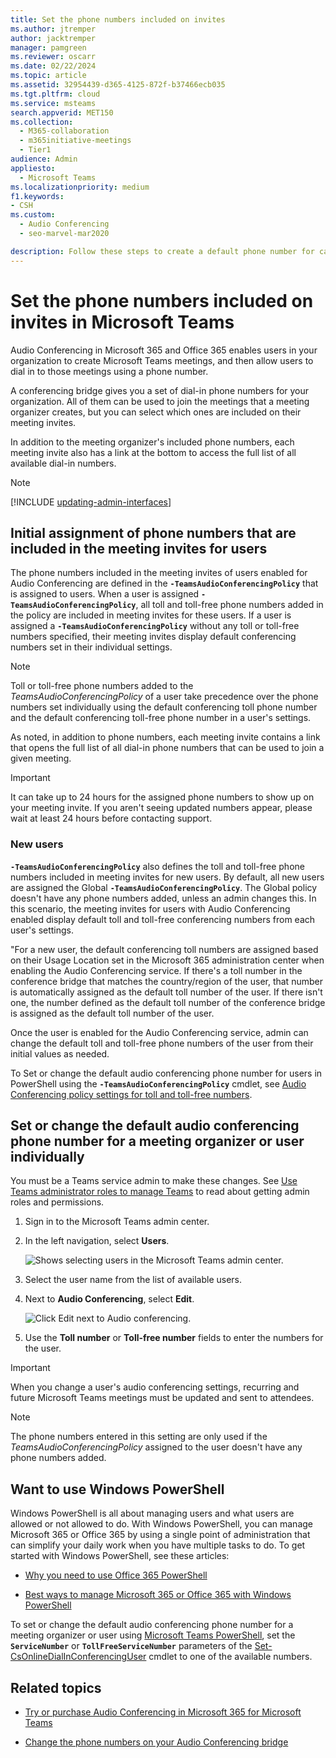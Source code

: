 ```yaml
---
title: Set the phone numbers included on invites
ms.author: jtremper
author: jacktremper
manager: pamgreen
ms.reviewer: oscarr
ms.date: 02/22/2024
ms.topic: article
ms.assetid: 32954439-d365-4125-872f-b37466ecb035
ms.tgt.pltfrm: cloud
ms.service: msteams
search.appverid: MET150
ms.collection: 
  - M365-collaboration
  - m365initiative-meetings
  - Tier1
audience: Admin
appliesto: 
  - Microsoft Teams
ms.localizationpriority: medium
f1.keywords:
- CSH
ms.custom: 
  - Audio Conferencing
  - seo-marvel-mar2020

description: Follow these steps to create a default phone number for callers to join a Microsoft Teams meeting.
---
```


# Set the phone numbers included on invites in Microsoft Teams

Audio Conferencing in Microsoft 365 and Office 365 enables users in your organization to create Microsoft Teams meetings, and then allow users to dial in to those meetings using a phone number.

A conferencing bridge gives you a set of dial-in phone numbers for your organization. All of them can be used to join the meetings that a meeting organizer creates, but you can select which ones are included on their meeting invites.

In addition to the meeting organizer's included phone numbers, each meeting invite also has a link at the bottom to access the full list of all available dial-in numbers.

> [!NOTE]
> [!INCLUDE [updating-admin-interfaces](includes/updating-admin-interfaces.md)]

## Initial assignment of phone numbers that are included in the meeting invites for users

The phone numbers included in the meeting invites of users enabled for Audio Conferencing are defined in the **`-TeamsAudioConferencingPolicy`** that is assigned to users. When a user is assigned **`-TeamsAudioConferencingPolicy`**, all toll and toll-free phone numbers added in the policy are included in meeting invites for these users. If a user is assigned a **`-TeamsAudioConferencingPolicy`**  without any toll or toll-free numbers specified, their meeting invites display default conferencing numbers set in their individual settings.

> [!NOTE]
> Toll or toll-free phone numbers added to the *TeamsAudioConferencingPolicy* of a user take precedence over the phone numbers set individually using the default conferencing toll phone number and the default conferencing toll-free phone number in a user's settings.

As noted, in addition to phone numbers, each meeting invite contains a link that opens the full list of all dial-in phone numbers that can be used to join a given meeting.

> [!IMPORTANT]
> It can take up to 24 hours for the assigned phone numbers to show up on your meeting invite. If you aren't seeing updated numbers appear, please wait at least 24 hours before contacting support.

### New users

**`-TeamsAudioConferencingPolicy`** also defines the toll and toll-free phone numbers included in meeting invites for new users. By default, all new users are assigned the Global **`-TeamsAudioConferencingPolicy`**. The Global policy doesn't have any phone numbers added, unless an admin changes this. In this scenario, the meeting invites for users with Audio Conferencing enabled display default toll and toll-free conferencing numbers from each user's settings.

"For a new user, the default conferencing toll numbers are assigned based on their Usage Location set in the Microsoft 365 administration center when enabling the Audio Conferencing service. If there's a toll number in the conference bridge that matches the country/region of the user, that number is automatically assigned as the default toll number of the user. If there isn't one, the number defined as the default toll number of the conference bridge is assigned as the default toll number of the user.  

Once the user is enabled for the Audio Conferencing service, admin can change the default toll and toll-free phone numbers of the user from their initial values as needed.

To Set or change the default audio conferencing phone number for users in PowerShell using the **`-TeamsAudioConferencingPolicy`** cmdlet, see [Audio Conferencing policy settings for toll and toll-free numbers](audio-conferencing-toll-free-numbers-policy.md).

## Set or change the default audio conferencing phone number for a meeting organizer or user individually

You must be a Teams service admin to make these changes. See [Use Teams administrator roles to manage Teams](./using-admin-roles.md) to read about getting admin roles and permissions.

1. Sign in to the Microsoft Teams admin center.

2. In the left navigation, select **Users**.

    ![Shows selecting users in the Microsoft Teams admin center.](media/Admin-users.png)

3. Select the user name from the list of available users.

4. Next to **Audio Conferencing**, select **Edit**.

    ![Click Edit next to Audio conferencing.](media/teams-set-phone-numbers-on-invites-image3.png)

5. Use the **Toll number** or **Toll-free number** fields to enter the numbers for the user.

> [!IMPORTANT]
> When you change a user's audio conferencing settings, recurring and future Microsoft Teams meetings must be updated and sent to attendees.

> [!NOTE]
> The phone numbers entered in this setting are only used if the *TeamsAudioConferencingPolicy* assigned to the user doesn't have any phone numbers added.

## Want to use Windows PowerShell

Windows PowerShell is all about managing users and what users are allowed or not allowed to do. With Windows PowerShell, you can manage Microsoft 365 or Office 365 by using a single point of administration that can simplify your daily work when you have multiple tasks to do. To get started with Windows PowerShell, see these articles:

- [Why you need to use Office 365 PowerShell](/microsoft-365/enterprise/why-you-need-to-use-microsoft-365-powershell)

- [Best ways to manage Microsoft 365 or Office 365 with Windows PowerShell](/previous-versions//dn568025(v=technet.10))

To set or change the default audio conferencing phone number for a meeting organizer or user using [Microsoft Teams PowerShell](/powershell/module/teams), set the **`ServiceNumber`** or **`TollFreeServiceNumber`** parameters of the [Set-CsOnlineDialInConferencingUser](/powershell/module/skype/set-CsOnlineDialInConferencingUser) cmdlet to one of the available numbers.

## Related topics

- [Try or purchase Audio Conferencing in Microsoft 365 for Microsoft Teams](try-or-purchase-audio-conferencing-in-office-365-for-teams.md)

- [Change the phone numbers on your Audio Conferencing bridge](change-the-phone-numbers-on-your-audio-conferencing-bridge.md)
